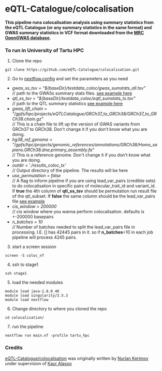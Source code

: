 # eQTL-Catalogue/colocalisation
**This pipeline runs colocalisation analysis using summary statistics from the eQTL Catalogue (or any summary statistics in the same format) and GWAS summary statistics in VCF format downloaded from the [MRC OpenGWAS database](https://gwas.mrcieu.ac.uk/datasets/).**


### To run in University of Tartu HPC

1. Clone the repo
```
git clone https://github.com/eQTL-Catalogue/colocalisation.git
```

2. Go to [nextflow.config](https://github.com/eQTL-Catalogue/colocalisation/blob/master/nextflow.config) and set the parameters as you need
   
  - _gwas_ss_tsv = "${baseDir}/testdata_coloc/gwas_sumstats_all.tsv"_<br /> // path to the GWASs summary stats files. [see example here](https://github.com/eQTL-Catalogue/colocalisation/blob/master/testdata/gwas_sumstats_test.tsv)<br />  
  - _qtl_ss_tsv = "${baseDir}/testdata_coloc/eqtl_sumstats_tx.tsv"_<br />  // path to the QTL summary statistics [see example here](https://github.com/eQTL-Catalogue/colocalisation/blob/master/testdata/eqtl_sumstats_permuted.tsv)<br />  
  - _gwas_lift_chain = "/gpfs/hpc/projects/eQTLCatalogue/GRCh37_to_GRCh38/GRCh37_to_GRCh38.chain.gz"_<br />  // This is a chain file to lift up the version of GWAS variants from GRCh37 to GRCh38. Don't change it if you don't know what you are doing.<br />
  - _hg38_ref_genome = "/gpfs/hpc/projects/genomic_references/annotations/GRCh38/Homo_sapiens.GRCh38.dna.primary_assembly.fa"_<br />  // This is a reference genome. Don't change it if you don't know what you are doing.
  - _outdir = './results_coloc_tx'_<br />  // Output directory of the pipeline. The results will be here
  - _use_permutation = false_<br />  // A flag to inform pipeline if you are using lead_var_pairs (credible sets) to do colocalisation in specific pairs of molecular_trait_id and variant_id. If **true** the 4th column of **qtl_ss_tsv** should be permutation run result file of the qtl_subset. If **false** the same column should be the lead_var_pairs file [see example](https://github.com/eQTL-Catalogue/colocalisation/blob/master/testdata_coloc/lead_pairs_rnaseq_2.tsv)
  - _cis_window = 200000_<br />  // cis window where you wanna perform colocalisation. defaults is +-200000 basepairs
  - _n_batches = 10_<br />  // Number of batches needed to split the lead_var_pairs file in processing. I.E. [] has 42445 pairs in it. so if **n_batches**=10 in each job pipeline will process 4245 pairs.

3. start a screen session
```
screen -S coloc_nf
```
4. ssh to stage1
```
ssh stage1
```
5. load the needed modules
```
module load java-1.8.0_40
module load singularity/3.5.3
module load nextflow
```
6. Change directory to where you cloned the repo
```
cd colocalisation/
```

7. run the pipeline
```
nextflow run main.nf -profile tartu_hpc
```

### Credits
[eQTL-Catalogue/colocalisation](https://github.com/eQTL-Catalogue/colocalisation) was originally written by [Nurlan Kerimov](https://github.com/kerimoff) under supervision of [Kaur Alasoo](https://github.com/kauralasoo)
